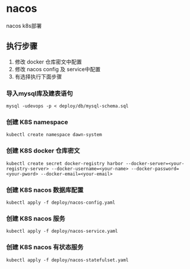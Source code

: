 # nacos

nacos k8s部署

## 执行步骤

1. 修改 docker 仓库密文中配置
2. 修改 nacos config 及 service中配置
3. 有选择执行下面步骤

### 导入mysql库及建表语句 

```SHELL
mysql -udevops -p < deploy/db/mysql-schema.sql
```

### 创建 K8S namespace

```SHELL
kubectl create namespace dawn-system
```

### 创建 K8S docker 仓库密文

```SHELL
kubectl create secret docker-registry harbor --docker-server=<your-registry-server> --docker-username=<your-name> --docker-password=<your-pword> --docker-email=<your-email>
```

### 创建 K8S nacos 数据库配置

```SHELL
kubectl apply -f deploy/nacos-config.yaml
```

### 创建 K8S nacos 服务

```SHELL
kubectl apply -f deploy/nacos-service.yaml
```

### 创建 K8S nacos 有状态服务

```SHELL
kubectl apply -f deploy/nacos-statefulset.yaml
```